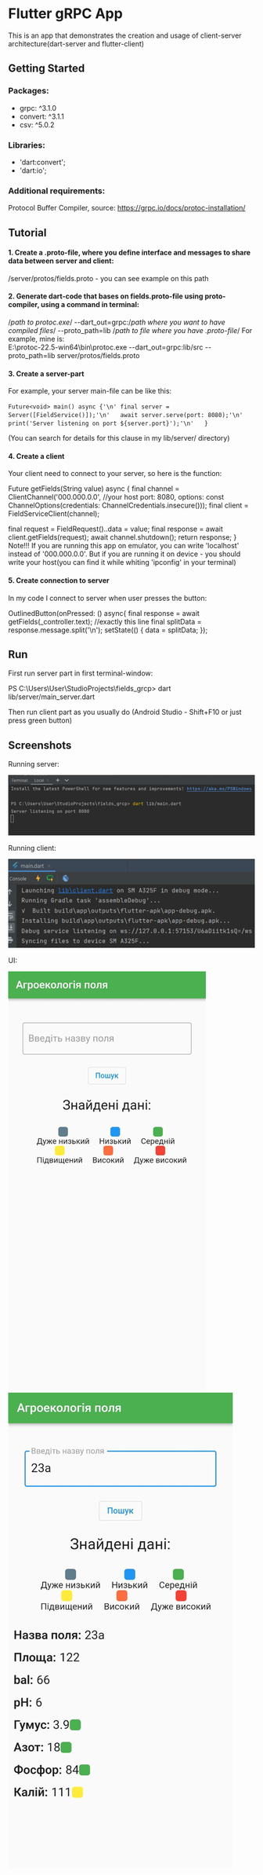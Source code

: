 # Flutter gRPC App

This is an app that demonstrates the creation and usage of client-server architecture(dart-server and flutter-client)

## Getting Started

### Packages:
- grpc: ^3.1.0
- convert: ^3.1.1
- csv: ^5.0.2

### Libraries:
- 'dart:convert';
- 'dart:io';

### Additional requirements:
Protocol Buffer Compiler, source: https://grpc.io/docs/protoc-installation/

## Tutorial

#### 1. Create a .proto-file, where you define interface and messages to share data between server and client:
/server/protos/fields.proto - you can see example on this path

#### 2. Generate dart-code that bases on fields.proto-file using proto-compiler, using a command in terminal:
/*path to protoc.exe*/ --dart_out=grpc:/*path where you want to have compiled files*/ --proto_path=lib /*path to file where you have .proto-file*/
For example, mine is:  
E:\protoc-22.5-win64\bin\protoc.exe --dart_out=grpc:lib/src --proto_path=lib server/protos/fields.proto

#### 3. Create a server-part
For example, your server main-file can be like this:

`Future<void> main() async {'\n'
final server = Server([FieldService()]);'\n'  
await server.serve(port: 8080);'\n'  
print('Server listening on port ${server.port}');'\n'  
}`

(You can search for details for this clause in my lib/server/ directory)

#### 4. Create a client
Your client need to connect to your server, so here is the function:

Future<FieldResponse> getFields(String value) async {
final channel = ClientChannel('000.000.0.0', //your host
port: 8080,
options: const ChannelOptions(credentials: ChannelCredentials.insecure()));
final client = FieldServiceClient(channel);

final request = FieldRequest()..data = value;
final response = await client.getFields(request);
await channel.shutdown();
return response;
}
Note!!! If you are running this app on emulator, you can write 'localhost' instead of '000.000.0.0'. But if you are running it on device - you should write your host(you can find it while whiting 'ipconfig' in your terminal)

#### 5. Create connection to server

In my code I connect to server when user presses the button:

OutlinedButton(onPressed: () async{
final response = await getFields(_controller.text); //exactly this line
final splitData = response.message.split('\n');
setState(() {
data = splitData;
});

## Run

First run server part in first terminal-window:

PS C:\Users\User\StudioProjects\fields_grcp> dart lib/server/main_server.dart  

Then run client part as you usually do (Android Studio - Shift+F10 or just press green button)

## Screenshots

Running server:

![](./screenshots/img.png)

Running client:

![](./screenshots/img_1.png)

UI:

![](./screenshots/img_2.png)
![](./screenshots/img_3.png)
